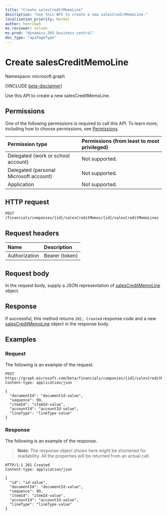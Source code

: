 ```yaml
---
title: "Create salesCreditMemoLine"
description: "Use this API to create a new salesCreditMemoLine."
localization_priority: Normal
author: henrikwh
ms.reviewer: solsen
ms.prod: "dynamics-365-business-central"
doc_type: "apiPageType"
---
```


# Create salesCreditMemoLine

Namespace: microsoft.graph

[!INCLUDE [beta-disclaimer](../../includes/beta-disclaimer.md)]

Use this API to create a new salesCreditMemoLine.

## Permissions

One of the following permissions is required to call this API. To learn more, including how to choose permissions, see [Permissions](/graph/permissions-reference).

| Permission type                        | Permissions (from least to most privileged) |
|:---------------------------------------|:--------------------------------------------|
| Delegated (work or school account)     | Not supported. |
| Delegated (personal Microsoft account) | Not supported. |
| Application                            | Not supported. |

## HTTP request

<!-- { "blockType": "ignored" } -->

```http
POST /financials/companies/{id}/salesCreditMemos/{id}/salesCreditMemoLines
```

## Request headers

| Name          | Description   |
|:--------------|:--------------|
| Authorization | Bearer {token} |

## Request body

In the request body, supply a JSON representation of [salesCreditMemoLine](../resources/dynamics-salescreditmemoline.md) object.

## Response

If successful, this method returns `201, Created` response code and a new [salesCreditMemoLine](../resources/dynamics-salescreditmemoline.md) object in the response body.

## Examples

### Request

The following is an example of the request.
<!-- {
  "blockType": "request",
  "name": "create_salescreditmemoline_from_salescreditmemo"
}-->

```http
POST https://graph.microsoft.com/beta/financials/companies/{id}/salesCreditMemos/{id}/salesCreditMemoLines
Content-type: application/json

{
  "documentId": "documentId-value",
  "sequence": 99,
  "itemId": "itemId-value",
  "accountId": "accountId-value",
  "lineType": "lineType-value"
}
```

### Response

The following is an example of the response.

> **Note:** The response object shown here might be shortened for readability. All the properties will be returned from an actual call.

<!-- {
  "blockType": "response",
  "truncated": true,
  "@odata.type": "microsoft.graph.salesCreditMemoLine"
} -->

```http
HTTP/1.1 201 Created
Content-type: application/json

{
  "id": "id-value",
  "documentId": "documentId-value",
  "sequence": 99,
  "itemId": "itemId-value",
  "accountId": "accountId-value",
  "lineType": "lineType-value"
}
```

<!-- uuid: 16cd6b66-4b1a-43a1-adaf-3a886856ed98
2019-02-04 14:57:30 UTC -->
<!-- {
  "type": "#page.annotation",
  "description": "Create salesCreditMemoLine",
  "keywords": "",
  "section": "documentation",
  "tocPath": ""
}-->